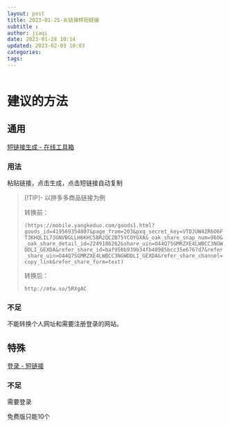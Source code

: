 ```yaml
---
layout: post
title: 2023-01-25-长链接转短链接
subtitle :
author: jiaqi
date: 2023-01-28 10:14
updated: 2023-02-03 10:03
categories: 
tags:
---
```

```toc
```

# 建议的方法

## 通用

[短链接生成 - 在线工具箱](http://tool.qqjsz.cn/shortLink/)

### 用法

粘贴链接，点击生成，点击短链接自动复制

> [!TIP]- 以拼多多商品链接为例
> 
> 转换前：
> 
>`(https://mobile.yangkeduo.com/goods1.html?goods_id=419569354807&page_from=203&pxq_secret_key=VTDJUW4ZR6O6FT3KHQLIL73GNVBGLLH6KHC5BR2QCZB75YCOYGXA&_oak_share_snap_num=960&_oak_share_detail_id=2249186262&share_uin=O44Q7SGMRZXE4LWBCC3NGWDDLI_GEXDA&refer_share_id=baf950b939b34fb48985bcc35e6767d7&refer_share_uin=O44Q7SGMRZXE4LWBCC3NGWDDLI_GEXDA&refer_share_channel=copy_link&refer_share_form=text)`
>
>转换后：
>
>`http://mtw.so/5RXgAC`
### 不足

不能转换个人网址和需要注册登录的网站。

## 特殊

[登录 - 短链接](https://dlj.cn/#/link/index)

### 不足

需要登录

免费版只能10个
